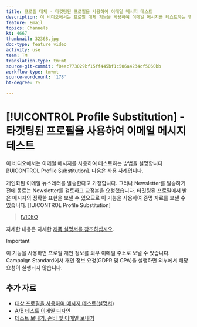 ```yaml
---
title: 프로필 대체 - 타깃팅된 프로필을 사용하여 이메일 메시지 테스트
description: 이 비디오에서는 프로필 대체 기능을 사용하여 이메일 메시지를 테스트하는 방법을 설명합니다.
feature: Email
topics: Channels
kt: 4667
thumbnail: 32368.jpg
doc-type: feature video
activity: use
team: TM
translation-type: tm+mt
source-git-commit: f04ac773029bf15ff445bf1c506a4234cf5060bb
workflow-type: tm+mt
source-wordcount: '178'
ht-degree: 7%

---
```



# [!UICONTROL Profile Substitution] - 타겟팅된 프로필을 사용하여 이메일 메시지 테스트

이 비디오에서는 이메일 메시지를 사용하여 테스트하는 방법을 설명합니다 [!UICONTROL Profile Substitution]. 다음은 사용 사례입니다.

개인화된 이메일 뉴스레터를 발송한다고 가정합니다. 그러나 Newsletter를 발송하기 전에 동료는 Newsletter를 검토하고 교정본을 요청했습니다. 타깃팅된 프로필에서 받은 메시지의 정확한 표현을 보낼 수 있으므로 이 기능을 사용하여 증명 자료를 보낼 수 있습니다. [!UICONTROL Profile Substitution]

>[!VIDEO](https://video.tv.adobe.com/v/32368?quality=12)

자세한 내용은 자세한 [제품 설명서를 참조하십시오](https://docs.adobe.com/content/help/en/campaign-standard/using/testing-and-sending/preparing-and-testing-messages/testing-messages-using-target.html).

>[!IMPORTANT]
>
>이 기능을 사용하면 프로필 개인 정보를 외부 이메일 주소로 보낼 수 있습니다. Campaign Standard에서 개인 정보 요청(GDPR 및 CPA)을 실행하면 외부에서 해당 요청이 실행되지 않습니다.

## 추가 자료

* [대상 프로필을 사용하여 메시지 테스트(설명서)](https://docs.adobe.com/content/help/en/campaign-standard/using/testing-and-sending/preparing-and-testing-messages/testing-messages-using-target.html)
* [A/B 테스트 이메일 디자인](/help/communication-channels/email/a-b-testing.md)
* [테스트 보내기, 준비 및 이메일 보내기](/help/communication-channels/email/sending-test-preparing-sending-email.md)
